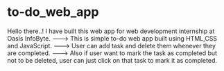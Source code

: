 # to-do_web_app
Hello there..!
I have built this web app for web development internship at Oasis InfoByte.
---> This is simple to-do web app built using HTML,CSS and JavaScript.
---> User can add task and delete them whenever they are completed.
---> Also if user want to mark the task as completed but not to be deleted, user can just click on that task to mark it as completed.
